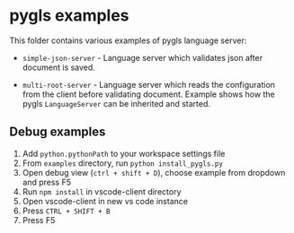 # pygls examples

This folder contains various examples of pygls language server:

- `simple-json-server` - Language server which validates json after document is saved.

- `multi-root-server` - Language server which reads the configuration from the client before validating document.
    Example shows how the pygls `LanguageServer` can be inherited and started.

## Debug examples

1. Add `python.pythonPath` to your workspace settings file
2. From `examples` directory, run `python install_pygls.py`
3. Open debug view (`ctrl + shift + D`), choose example from dropdown and press F5
4. Run `npm install` in vscode-client directory
5. Open vscode-client in new vs code instance
6. Press `CTRL + SHIFT + B`
7. Press F5
